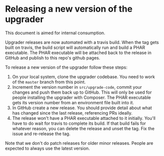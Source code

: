 # Releasing a new version of the upgrader

This document is aimed for internal consumption. 

Upgrader releases are now automated with a travis build. When the tag gets built on travis, the build script will automatically run and build a PHAR executable. The PHAR executable will be attached back to the release in GitHub and publish to this repo's github pages.


To release a new version of the upgrader follow these steps:

1. On your local system, clone the upgrader codebase. You need to work of the `master` branch from this point.
2. Increment the version number in `src/upgrade-code`, commit your changes and push them back up to GitHub. This will only be used for people installing the upgrader with Composer. The PHAR executable gets its version number from an environment file built into it. 
3. In GitHub create a new release. You should provide detail about what has changed since the last release, referencing PRs ideally.
4. The release won't have a PHAR executable attached to it initially. You'll have to do wait for travis to complete its build. If that build fails for whatever reason, you can delete the release and unset the tag. Fix the issue and re-release the tag.

Note that we don't do patch releases for older minor releases. People are expected to always use the latest version.  
